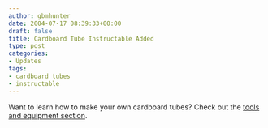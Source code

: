 ```yaml
---
author: gbmhunter
date: 2004-07-17 08:39:33+00:00
draft: false
title: Cardboard Tube Instructable Added
type: post
categories:
- Updates
tags:
- cardboard tubes
- instructable
---
```


Want to learn how to make your own cardboard tubes? Check out the [tools and equipment section](/pyrotechnics/tools-and-equipment/making-your-own-cardboard-tubes).
